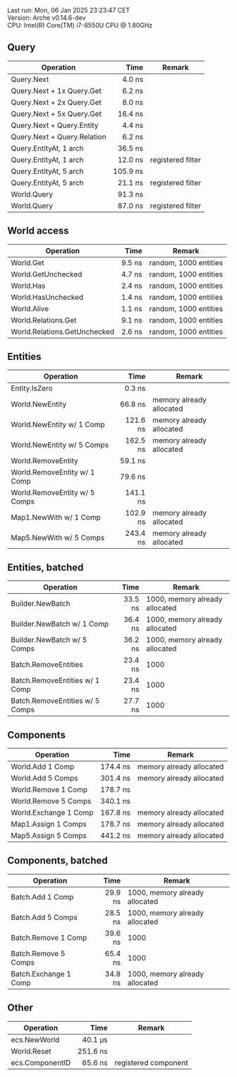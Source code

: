 Last run: Mon, 06 Jan 2025 23:23:47 CET  
Version: Arche v0.14.6-dev  
CPU: Intel(R) Core(TM) i7-8550U CPU @ 1.80GHz

## Query

| Operation                        | Time         | Remark                       |
|----------------------------------|-------------:|------------------------------|
| Query.Next                       |       4.0 ns |                              |
| Query.Next + 1x Query.Get        |       6.2 ns |                              |
| Query.Next + 2x Query.Get        |       8.0 ns |                              |
| Query.Next + 5x Query.Get        |      16.4 ns |                              |
| Query.Next + Query.Entity        |       4.4 ns |                              |
| Query.Next + Query.Relation      |       6.2 ns |                              |
| Query.EntityAt, 1 arch           |      36.5 ns |                              |
| Query.EntityAt, 1 arch           |      12.0 ns | registered filter            |
| Query.EntityAt, 5 arch           |     105.9 ns |                              |
| Query.EntityAt, 5 arch           |      21.1 ns | registered filter            |
| World.Query                      |      91.3 ns |                              |
| World.Query                      |      87.0 ns | registered filter            |

## World access

| Operation                        | Time         | Remark                       |
|----------------------------------|-------------:|------------------------------|
| World.Get                        |       9.5 ns | random, 1000 entities        |
| World.GetUnchecked               |       4.7 ns | random, 1000 entities        |
| World.Has                        |       2.4 ns | random, 1000 entities        |
| World.HasUnchecked               |       1.4 ns | random, 1000 entities        |
| World.Alive                      |       1.1 ns | random, 1000 entities        |
| World.Relations.Get              |       9.1 ns | random, 1000 entities        |
| World.Relations.GetUnchecked     |       2.6 ns | random, 1000 entities        |

## Entities

| Operation                        | Time         | Remark                       |
|----------------------------------|-------------:|------------------------------|
| Entity.IsZero                    |       0.3 ns |                              |
| World.NewEntity                  |      66.8 ns | memory already allocated     |
| World.NewEntity w/ 1 Comp        |     121.6 ns | memory already allocated     |
| World.NewEntity w/ 5 Comps       |     162.5 ns | memory already allocated     |
| World.RemoveEntity               |      59.1 ns |                              |
| World.RemoveEntity w/ 1 Comp     |      79.6 ns |                              |
| World.RemoveEntity w/ 5 Comps    |     141.1 ns |                              |
| Map1.NewWith w/ 1 Comp           |     102.9 ns | memory already allocated     |
| Map5.NewWith w/ 5 Comps          |     243.4 ns | memory already allocated     |

## Entities, batched

| Operation                        | Time         | Remark                       |
|----------------------------------|-------------:|------------------------------|
| Builder.NewBatch                 |      33.5 ns | 1000, memory already allocated |
| Builder.NewBatch w/ 1 Comp       |      36.4 ns | 1000, memory already allocated |
| Builder.NewBatch w/ 5 Comps      |      36.2 ns | 1000, memory already allocated |
| Batch.RemoveEntities             |      23.4 ns | 1000                         |
| Batch.RemoveEntities w/ 1 Comp   |      23.4 ns | 1000                         |
| Batch.RemoveEntities w/ 5 Comps  |      27.7 ns | 1000                         |

## Components

| Operation                        | Time         | Remark                       |
|----------------------------------|-------------:|------------------------------|
| World.Add 1 Comp                 |     174.4 ns | memory already allocated     |
| World.Add 5 Comps                |     301.4 ns | memory already allocated     |
| World.Remove 1 Comp              |     178.7 ns |                              |
| World.Remove 5 Comps             |     340.1 ns |                              |
| World.Exchange 1 Comp            |     167.8 ns | memory already allocated     |
| Map1.Assign 1 Comps              |     178.7 ns | memory already allocated     |
| Map5.Assign 5 Comps              |     441.2 ns | memory already allocated     |

## Components, batched

| Operation                        | Time         | Remark                       |
|----------------------------------|-------------:|------------------------------|
| Batch.Add 1 Comp                 |      29.9 ns | 1000, memory already allocated |
| Batch.Add 5 Comps                |      28.5 ns | 1000, memory already allocated |
| Batch.Remove 1 Comp              |      39.6 ns | 1000                         |
| Batch.Remove 5 Comps             |      65.4 ns | 1000                         |
| Batch.Exchange 1 Comp            |      34.8 ns | 1000, memory already allocated |

## Other

| Operation                        | Time         | Remark                       |
|----------------------------------|-------------:|------------------------------|
| ecs.NewWorld                     |      40.1 μs |                              |
| World.Reset                      |     251.6 ns |                              |
| ecs.ComponentID                  |      65.6 ns | registered component         |

